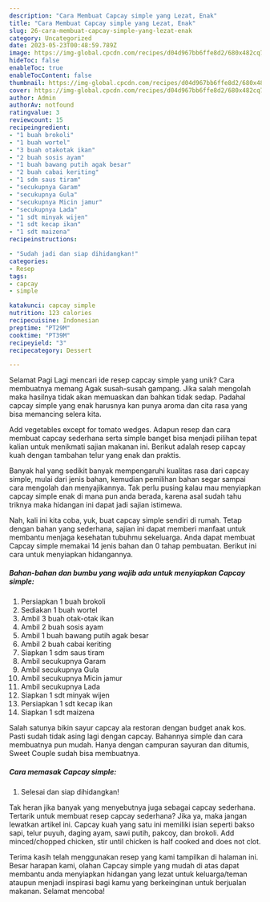 ```yaml
---
description: "Cara Membuat Capcay simple yang Lezat, Enak"
title: "Cara Membuat Capcay simple yang Lezat, Enak"
slug: 26-cara-membuat-capcay-simple-yang-lezat-enak
category: Uncategorized
date: 2023-05-23T00:48:59.789Z
image: https://img-global.cpcdn.com/recipes/d04d967bb6ffe8d2/680x482cq70/capcay-simple-foto-resep-utama.jpg
hideToc: false
enableToc: true
enableTocContent: false
thumbnail: https://img-global.cpcdn.com/recipes/d04d967bb6ffe8d2/680x482cq70/capcay-simple-foto-resep-utama.jpg
cover: https://img-global.cpcdn.com/recipes/d04d967bb6ffe8d2/680x482cq70/capcay-simple-foto-resep-utama.jpg
author: Admin
authorAv: notfound
ratingvalue: 3
reviewcount: 15
recipeingredient:
- "1 buah brokoli"
- "1 buah wortel"
- "3 buah otakotak ikan"
- "2 buah sosis ayam"
- "1 buah bawang putih agak besar"
- "2 buah cabai keriting"
- "1 sdm saus tiram"
- "secukupnya Garam"
- "secukupnya Gula"
- "secukupnya Micin jamur"
- "secukupnya Lada"
- "1 sdt minyak wijen"
- "1 sdt kecap ikan"
- "1 sdt maizena"
recipeinstructions:

- "Sudah jadi dan siap dihidangkan!"
categories:
- Resep
tags:
- capcay
- simple

katakunci: capcay simple 
nutrition: 123 calories
recipecuisine: Indonesian
preptime: "PT29M"
cooktime: "PT39M"
recipeyield: "3"
recipecategory: Dessert

---
```



Selamat Pagi Lagi mencari ide resep capcay simple yang unik? Cara membuatnya memang Agak susah-susah gampang. Jika salah mengolah maka hasilnya tidak akan memuaskan dan bahkan tidak sedap. Padahal capcay simple yang enak harusnya kan punya aroma dan cita rasa yang bisa memancing selera kita.


Add vegetables except for tomato wedges. Adapun resep dan cara membuat capcay sederhana serta simple banget bisa menjadi pilihan tepat kalian untuk menikmati sajian makanan ini. Berikut adalah resep capcay kuah dengan tambahan telur yang enak dan praktis.

Banyak hal yang sedikit banyak mempengaruhi kualitas rasa dari capcay simple, mulai dari jenis bahan, kemudian pemilihan bahan segar sampai cara mengolah dan menyajikannya. Tak perlu pusing kalau mau menyiapkan capcay simple enak di mana pun anda berada, karena asal sudah tahu triknya maka hidangan ini dapat jadi sajian istimewa.


Nah, kali ini kita coba, yuk, buat capcay simple sendiri di rumah. Tetap dengan bahan yang sederhana, sajian ini dapat memberi manfaat untuk membantu menjaga kesehatan tubuhmu sekeluarga. Anda dapat membuat Capcay simple memakai 14 jenis bahan dan 0 tahap pembuatan. Berikut ini cara untuk menyiapkan hidangannya.

<!--inarticleads1-->

##### Bahan-bahan dan bumbu yang wajib ada untuk menyiapkan Capcay simple:

1. Persiapkan 1 buah brokoli
1. Sediakan 1 buah wortel
1. Ambil 3 buah otak-otak ikan
1. Ambil 2 buah sosis ayam
1. Ambil 1 buah bawang putih agak besar
1. Ambil 2 buah cabai keriting
1. Siapkan 1 sdm saus tiram
1. Ambil secukupnya Garam
1. Ambil secukupnya Gula
1. Ambil secukupnya Micin jamur
1. Ambil secukupnya Lada
1. Siapkan 1 sdt minyak wijen
1. Persiapkan 1 sdt kecap ikan
1. Siapkan 1 sdt maizena


Salah satunya bikin sayur capcay ala restoran dengan budget anak kos. Pasti sudah tidak asing lagi dengan capcay. Bahannya simple dan cara membuatnya pun mudah. Hanya dengan campuran sayuran dan ditumis, Sweet Couple sudah bisa membuatnya. 

<!--inarticleads2-->

##### Cara memasak Capcay simple:


1. Selesai dan siap dihidangkan!

Tak heran jika banyak yang menyebutnya juga sebagai capcay sederhana. Tertarik untuk membuat resep capcay sederhana? Jika ya, maka jangan lewatkan artikel ini. Capcay kuah yang satu ini memiliki isian seperti bakso sapi, telur puyuh, daging ayam, sawi putih, pakcoy, dan brokoli. Add minced/chopped chicken, stir until chicken is half cooked and does not clot. 

Terima kasih telah menggunakan resep yang kami tampilkan di halaman ini. Besar harapan kami, olahan Capcay simple yang mudah di atas dapat membantu anda menyiapkan hidangan yang lezat untuk keluarga/teman ataupun menjadi inspirasi bagi kamu yang berkeinginan untuk berjualan makanan. Selamat mencoba!
